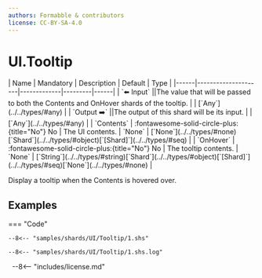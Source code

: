 ```yaml
---
authors: Formabble & contributors
license: CC-BY-SA-4.0
---
```



# UI.Tooltip

<div class="sh-parameters" markdown="1">
| Name | Mandatory | Description | Default | Type |
|------|---------------------|-------------|---------|------|
| `⬅️ Input` ||The value that will be passed to both the Contents and OnHover shards of the tooltip. | | [`Any`](../../types/#any) |
| `Output ➡️` ||The output of this shard will be its input. | | [`Any`](../../types/#any) |
| `Contents` | :fontawesome-solid-circle-plus:{title="No"} No  | The UI contents. | `None` | [`None`](../../types/#none)[`Shard`](../../types/#object)[`[Shard]`](../../types/#seq) |
| `OnHover` | :fontawesome-solid-circle-plus:{title="No"} No  | The tooltip contents. | `None` | [`String`](../../types/#string)[`Shard`](../../types/#object)[`[Shard]`](../../types/#seq)[`None`](../../types/#none) |

</div>

Display a tooltip when the Contents is hovered over.

## Examples

=== "Code"

  ```x86asm linenums="1"
  --8<-- "samples/shards/UI/Tooltip/1.shs"
  ```

  ```
  --8<-- "samples/shards/UI/Tooltip/1.shs.log"
  ```
&nbsp;
--8<-- "includes/license.md"

